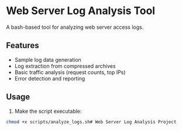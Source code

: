 # Web Server Log Analysis Tool

A bash-based tool for analyzing web server access logs.

## Features

- Sample log data generation
- Log extraction from compressed archives
- Basic traffic analysis (request counts, top IPs)
- Error detection and reporting

## Usage

1. Make the script executable:
```bash
chmod +x scripts/analyze_logs.sh# Web Server Log Analysis Project
